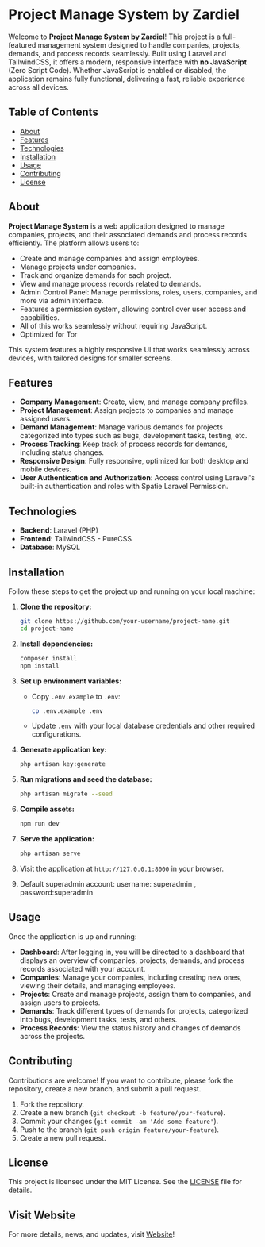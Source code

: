 # Project Manage System by Zardiel

Welcome to **Project Manage System by Zardiel**! This project is a full-featured management system designed to handle companies, projects, demands, and process records seamlessly. Built using Laravel and TailwindCSS, it offers a modern, responsive interface with **no JavaScript** (Zero Script Code). Whether JavaScript is enabled or disabled, the application remains fully functional, delivering a fast, reliable experience across all devices.

## Table of Contents

- [About](#about)
- [Features](#features)
- [Technologies](#technologies)
- [Installation](#installation)
- [Usage](#usage)
- [Contributing](#contributing)
- [License](#license)

## About

**Project Manage System** is a web application designed to manage companies, projects, and their associated demands and process records efficiently. The platform allows users to:

- Create and manage companies and assign employees.
- Manage projects under companies.
- Track and organize demands for each project.
- View and manage process records related to demands.
- Admin Control Panel: Manage permissions, roles, users, companies, and more via admin interface.
- Features a permission system, allowing control over user access and capabilities.
- All of this works seamlessly without requiring JavaScript.
- Optimized for Tor

This system features a highly responsive UI that works seamlessly across devices, with tailored designs for smaller screens.

## Features

- **Company Management**: Create, view, and manage company profiles.
- **Project Management**: Assign projects to companies and manage assigned users.
- **Demand Management**: Manage various demands for projects categorized into types such as bugs, development tasks, testing, etc.
- **Process Tracking**: Keep track of process records for demands, including status changes.
- **Responsive Design**: Fully responsive, optimized for both desktop and mobile devices.
- **User Authentication and Authorization**: Access control using Laravel's built-in authentication and roles with Spatie Laravel Permission.

## Technologies

- **Backend**: Laravel (PHP)
- **Frontend**: TailwindCSS - PureCSS
- **Database**: MySQL

## Installation

Follow these steps to get the project up and running on your local machine:

1. **Clone the repository:**

    ```bash
    git clone https://github.com/your-username/project-name.git
    cd project-name
    ```

2. **Install dependencies:**

    ```bash
    composer install
    npm install
    ```

3. **Set up environment variables:**

    - Copy `.env.example` to `.env`:

      ```bash
      cp .env.example .env
      ```

    - Update `.env` with your local database credentials and other required configurations.

4. **Generate application key:**

    ```bash
    php artisan key:generate
    ```

5. **Run migrations and seed the database:**

    ```bash
    php artisan migrate --seed
    ```

6. **Compile assets:**

    ```bash
    npm run dev
    ```

7. **Serve the application:**

    ```bash
    php artisan serve
    ```

8. Visit the application at `http://127.0.0.1:8000` in your browser.

9. Default superadmin account:   username: superadmin , password:superadmin

## Usage

Once the application is up and running:

- **Dashboard**: After logging in, you will be directed to a dashboard that displays an overview of companies, projects, demands, and process records associated with your account.
- **Companies**: Manage your companies, including creating new ones, viewing their details, and managing employees.
- **Projects**: Create and manage projects, assign them to companies, and assign users to projects.
- **Demands**: Track different types of demands for projects, categorized into bugs, development tasks, tests, and others.
- **Process Records**: View the status history and changes of demands across the projects.

## Contributing

Contributions are welcome! If you want to contribute, please fork the repository, create a new branch, and submit a pull request.

1. Fork the repository.
2. Create a new branch (`git checkout -b feature/your-feature`).
3. Commit your changes (`git commit -am 'Add some feature'`).
4. Push to the branch (`git push origin feature/your-feature`).
5. Create a new pull request.

## License

This project is licensed under the MIT License. See the [LICENSE](LICENSE) file for details.


## Visit Website

For more details, news, and updates, visit [Website](https://zardiel.com)!

